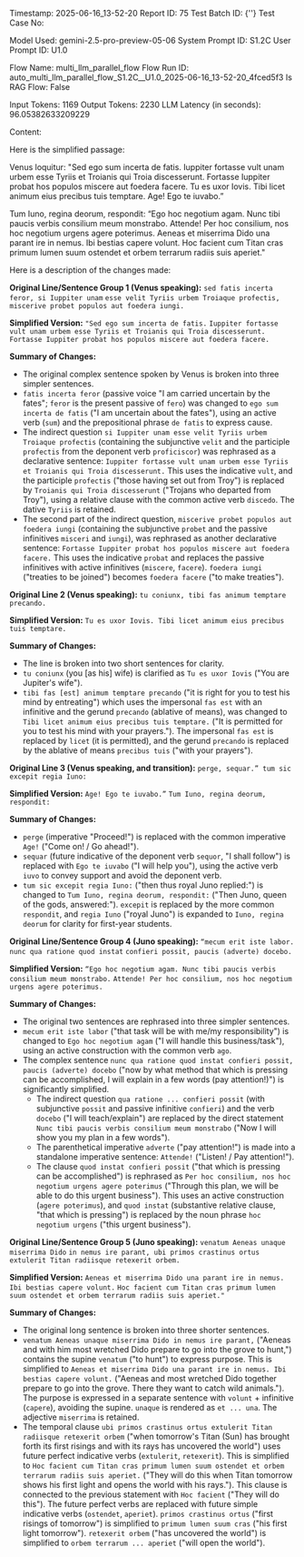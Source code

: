Timestamp: 2025-06-16_13-52-20
Report ID: 75
Test Batch ID: {''}
Test Case No: 

Model Used: gemini-2.5-pro-preview-05-06
System Prompt ID: S1.2C
User Prompt ID: U1.0

Flow Name: multi_llm_parallel_flow
Flow Run ID: auto_multi_llm_parallel_flow_S1.2C__U1.0_2025-06-16_13-52-20_4fced5f3
Is RAG Flow: False

Input Tokens: 1169
Output Tokens: 2230
LLM Latency (in seconds): 96.05382633209229

Content:

Here is the simplified passage:

Venus loquitur:
"Sed ego sum incerta de fatis.
Iuppiter fortasse vult unam urbem esse Tyriis et Troianis qui Troia discesserunt.
Fortasse Iuppiter probat hos populos miscere aut foedera facere.
Tu es uxor Iovis. Tibi licet animum eius precibus tuis temptare.
Age! Ego te iuvabo.”

Tum Iuno, regina deorum, respondit:
“Ego hoc negotium agam. Nunc tibi paucis verbis consilium meum monstrabo.
Attende! Per hoc consilium, nos hoc negotium urgens agere poterimus.
Aeneas et miserrima Dido una parant ire in nemus. Ibi bestias capere volunt.
Hoc facient cum Titan cras primum lumen suum ostendet et orbem terrarum radiis suis aperiet."

Here is a description of the changes made:

**Original Line/Sentence Group 1 (Venus speaking):**
`sed fatis incerta feror, si Iuppiter unam`
`esse velit Tyriis urbem Troiaque profectis,`
`miscerive probet populos aut foedera iungi.`

**Simplified Version:**
`"Sed ego sum incerta de fatis.`
`Iuppiter fortasse vult unam urbem esse Tyriis et Troianis qui Troia discesserunt.`
`Fortasse Iuppiter probat hos populos miscere aut foedera facere.`

**Summary of Changes:**
*   The original complex sentence spoken by Venus is broken into three simpler sentences.
*   `fatis incerta feror` (passive voice "I am carried uncertain by the fates"; `feror` is the present passive of `fero`) was changed to `ego sum incerta de fatis` ("I am uncertain about the fates"), using an active verb (`sum`) and the prepositional phrase `de fatis` to express cause.
*   The indirect question `si Iuppiter unam esse velit Tyriis urbem Troiaque profectis` (containing the subjunctive `velit` and the participle `profectis` from the deponent verb `proficiscor`) was rephrased as a declarative sentence: `Iuppiter fortasse vult unam urbem esse Tyriis et Troianis qui Troia discesserunt.` This uses the indicative `vult`, and the participle `profectis` ("those having set out from Troy") is replaced by `Troianis qui Troia discesserunt` ("Trojans who departed from Troy"), using a relative clause with the common active verb `discedo`. The dative `Tyriis` is retained.
*   The second part of the indirect question, `miscerive probet populos aut foedera iungi` (containing the subjunctive `probet` and the passive infinitives `misceri` and `iungi`), was rephrased as another declarative sentence: `Fortasse Iuppiter probat hos populos miscere aut foedera facere.` This uses the indicative `probat` and replaces the passive infinitives with active infinitives (`miscere`, `facere`). `foedera iungi` ("treaties to be joined") becomes `foedera facere` ("to make treaties").

**Original Line 2 (Venus speaking):**
`tu coniunx, tibi fas animum temptare precando.`

**Simplified Version:**
`Tu es uxor Iovis. Tibi licet animum eius precibus tuis temptare.`

**Summary of Changes:**
*   The line is broken into two short sentences for clarity.
*   `tu coniunx` (you [as his] wife) is clarified as `Tu es uxor Iovis` ("You are Jupiter's wife").
*   `tibi fas [est] animum temptare precando` ("it is right for you to test his mind by entreating") which uses the impersonal `fas est` with an infinitive and the gerund `precando` (ablative of means), was changed to `Tibi licet animum eius precibus tuis temptare.` ("It is permitted for you to test his mind with your prayers."). The impersonal `fas est` is replaced by `licet` (it is permitted), and the gerund `precando` is replaced by the ablative of means `precibus tuis` ("with your prayers").

**Original Line 3 (Venus speaking, and transition):**
`perge, sequar.” tum sic excepit regia Iuno:`

**Simplified Version:**
`Age! Ego te iuvabo.”`
`Tum Iuno, regina deorum, respondit:`

**Summary of Changes:**
*   `perge` (imperative "Proceed!") is replaced with the common imperative `Age!` ("Come on! / Go ahead!").
*   `sequar` (future indicative of the deponent verb `sequor`, "I shall follow") is replaced with `Ego te iuvabo` ("I will help you"), using the active verb `iuvo` to convey support and avoid the deponent verb.
*   `tum sic excepit regia Iuno:` ("then thus royal Juno replied:") is changed to `Tum Iuno, regina deorum, respondit:` ("Then Juno, queen of the gods, answered:"). `excepit` is replaced by the more common `respondit`, and `regia Iuno` ("royal Juno") is expanded to `Iuno, regina deorum` for clarity for first-year students.

**Original Line/Sentence Group 4 (Juno speaking):**
`“mecum erit iste labor. nunc qua ratione quod instat`
`confieri possit, paucis (adverte) docebo.`

**Simplified Version:**
`“Ego hoc negotium agam. Nunc tibi paucis verbis consilium meum monstrabo.`
`Attende! Per hoc consilium, nos hoc negotium urgens agere poterimus.`

**Summary of Changes:**
*   The original two sentences are rephrased into three simpler sentences.
*   `mecum erit iste labor` ("that task will be with me/my responsibility") is changed to `Ego hoc negotium agam` ("I will handle this business/task"), using an active construction with the common verb `ago`.
*   The complex sentence `nunc qua ratione quod instat confieri possit, paucis (adverte) docebo` ("now by what method that which is pressing can be accomplished, I will explain in a few words (pay attention!)") is significantly simplified.
    *   The indirect question `qua ratione ... confieri possit` (with subjunctive `possit` and passive infinitive `confieri`) and the verb `docebo` ("I will teach/explain") are replaced by the direct statement `Nunc tibi paucis verbis consilium meum monstrabo` ("Now I will show you my plan in a few words").
    *   The parenthetical imperative `adverte` ("pay attention!") is made into a standalone imperative sentence: `Attende!` ("Listen! / Pay attention!").
    *   The clause `quod instat confieri possit` ("that which is pressing can be accomplished") is rephrased as `Per hoc consilium, nos hoc negotium urgens agere poterimus` ("Through this plan, we will be able to do this urgent business"). This uses an active construction (`agere poterimus`), and `quod instat` (substantive relative clause, "that which is pressing") is replaced by the noun phrase `hoc negotium urgens` ("this urgent business").

**Original Line/Sentence Group 5 (Juno speaking):**
`venatum Aeneas unaque miserrima Dido`
`in nemus ire parant, ubi primos crastinus ortus`
`extulerit Titan radiisque retexerit orbem.`

**Simplified Version:**
`Aeneas et miserrima Dido una parant ire in nemus. Ibi bestias capere volunt.`
`Hoc facient cum Titan cras primum lumen suum ostendet et orbem terrarum radiis suis aperiet."`

**Summary of Changes:**
*   The original long sentence is broken into three shorter sentences.
*   `venatum Aeneas unaque miserrima Dido in nemus ire parant,` ("Aeneas and with him most wretched Dido prepare to go into the grove to hunt,") contains the supine `venatum` ("to hunt") to express purpose. This is simplified to `Aeneas et miserrima Dido una parant ire in nemus. Ibi bestias capere volunt.` ("Aeneas and most wretched Dido together prepare to go into the grove. There they want to catch wild animals."). The purpose is expressed in a separate sentence with `volunt` + infinitive (`capere`), avoiding the supine. `unaque` is rendered as `et ... una`. The adjective `miserrima` is retained.
*   The temporal clause `ubi primos crastinus ortus extulerit Titan radiisque retexerit orbem` ("when tomorrow's Titan (Sun) has brought forth its first risings and with its rays has uncovered the world") uses future perfect indicative verbs (`extulerit`, `retexerit`). This is simplified to `Hoc facient cum Titan cras primum lumen suum ostendet et orbem terrarum radiis suis aperiet.` ("They will do this when Titan tomorrow shows his first light and opens the world with his rays."). This clause is connected to the previous statement with `Hoc facient` ("They will do this"). The future perfect verbs are replaced with future simple indicative verbs (`ostendet`, `aperiet`). `primos crastinus ortus` ("first risings of tomorrow") is simplified to `primum lumen suum cras` ("his first light tomorrow"). `retexerit orbem` ("has uncovered the world") is simplified to `orbem terrarum ... aperiet` ("will open the world").
